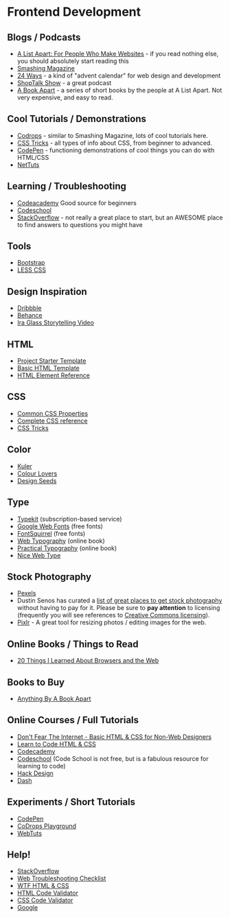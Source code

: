 # Frontend Development

Blogs / Podcasts
----------------------
+ [A List Apart: For People Who Make Websites](http://alistapart.com/) - if you read nothing else, you should absolutely start reading this
+ [Smashing Magazine](http://www.smashingmagazine.com/)
+ [24 Ways](http://24ways.org/) - a kind of "advent calendar" for web design and development
+ [ShopTalk Show](http://shoptalkshow.com/) - a great podcast
+ [A Book Apart](http://www.abookapart.com/) - a series of short books by the people at A List Apart.  Not very expensive, and easy to read.

Cool Tutorials / Demonstrations
--------------------------
+ [Codrops](http://tympanus.net/codrops/) - similar to Smashing Magazine, lots of cool tutorials here.
+ [CSS Tricks](http://css-tricks.com/) - all types of info about CSS, from beginner to advanced.
+ [CodePen](http://codepen.io/) - functioning demonstrations of cool things you can do with HTML/CSS
+ [NetTuts](http://net.tutsplus.com/)

Learning / Troubleshooting
--------------------------
+ [Codeacademy](http://codeacademy.com) Good source for beginners
+ [Codeschool](http://www.codeschool.com/)
+ [StackOverflow](http://stackoverflow.com/) - not really a great place to start, but an AWESOME place to find answers to questions you might have

Tools
----------------------------
+ [Bootstrap](http://www.getbootstrap.com)
+ [LESS CSS](http://www.lesscss.org)

Design Inspiration
--------------------------
+ [Dribbble](http://www.dribbble.com)
+ [Behance](http://www.behance.com)
+ [Ira Glass Storytelling Video](http://vimeo.com/24715531)

## HTML
- <i class="fa fa-github"></i> [Project Starter Template](https://github.com/com372-14/project-template)
- <i class="fa fa-github"></i> [Basic HTML Template](https://github.com/com372-14/page-template)
- [HTML Element Reference](https://developer.mozilla.org/en-US/docs/Web/HTML/Element)

## CSS

- [Common CSS Properties](http://www.openbookproject.net/tutorials/getdown/css/resources/lesson1/css_properties.html)
- [Complete CSS reference](https://developer.mozilla.org/en-US/docs/Web/CSS/Reference) 
- [CSS Tricks](http://css-tricks.com/)

## Color

- [Kuler](http://kuler.adobe.com)
- [Colour Lovers](http://colourlovers.com)
- [Design Seeds](http://design-seeds.com/)

## Type

- [Typekit](https://typekit.com/) (subscription-based service)
- [Google Web Fonts](https://www.google.com/fonts) (free fonts)
- [FontSquirrel](http://www.fontsquirrel.com/) (free fonts)
- [Web Typography](http://webtypography.net/) (online book)
- [Practical Typography](http://practicaltypography.com/) (online book)
- [Nice Web Type](http://nicewebtype.com/)

## Stock Photography

- [Pexels](http://www.pexels.com/)
- Dustin Senos has curated a [list of great places to get stock photography](https://medium.com/@dustin/stock-photos-that-dont-suck-62ae4bcbe01b) without having to pay for it.  Please be sure to **pay attention** to licensing (frequently you will see references to [Creative Commons licensing](http://creativecommons.org/licenses/)).
- [Pixlr](http://pixlr.com) - A great tool for resizing photos / editing images for the web.

## Online Books / Things to Read

- [20 Things I Learned About Browsers and the Web](http://www.20thingsilearned.com/en-US/home)

## Books to Buy

- [Anything By A Book Apart](http://www.abookapart.com/)

## Online Courses / Full Tutorials

- [Don't Fear The Internet - Basic HTML & CSS for Non-Web Designers](http://www.dontfeartheinternet.com/)
- [Learn to Code HTML & CSS](http://learn.shayhowe.com/html-css/)
- [Codecademy](http://www.codecademy.com/)
- [Codeschool](https://www.codeschool.com/) (Code School is not free, but is a fabulous resource for learning to code)
- [Hack Design](https://hackdesign.org/lessons)
- [Dash](https://dash.generalassemb.ly/)

## Experiments / Short Tutorials

- [CodePen](http://codepen.io/)
- [CoDrops Playground](http://tympanus.net/codrops/category/playground/)
- [WebTuts](http://webdesign.tutsplus.com/categories/htmlcss)

## Help!

- [StackOverflow](http://www.stackoverflow.com)
- [Web Troubleshooting Checklist](http://webdesign.about.com/od/testing/qt/debug_checklist.htm)
- [WTF HTML & CSS](http://wtfhtmlcss.com/)
- [HTML Code Validator](http://validator.w3.org/)
- [CSS Code Validator](http://jigsaw.w3.org/css-validator/)
- [Google](http://www.google.com)
